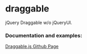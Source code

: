 draggable
=========

jQuery Draggable w/o jQueryUI.

### Documentation and examples:
[Draggable.js Github Page](http://dfarnsworth.github.com/draggable/)